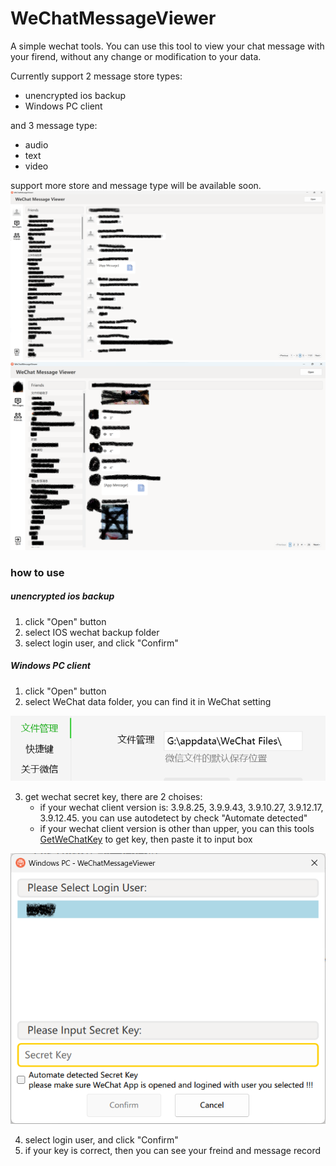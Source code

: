 # WeChatMessageViewer
A simple wechat tools. You can use this tool to view your chat message with your firend, without any change or modification to your data. 

Currently support 2 message store types:
* unencrypted ios backup
* Windows PC client

and 3 message type:
* audio
* text
* video

support more store and message type will be available soon.
![](images/main.png)
![](images/main1.png)


### how to use

##### unencrypted ios backup
1. click "Open" button
2. select IOS wechat backup folder
3. select login user, and click "Confirm"

##### Windows PC client
1. click "Open" button
2. select WeChat data folder, you can find it in WeChat setting

![](images/setting.png)

3. get wechat secret key, there are 2 choises:
    * if your wechat client version is: 3.9.8.25, 3.9.9.43, 3.9.10.27, 3.9.12.17, 3.9.12.45. you can use autodetect by check "Automate detected"
    * if your wechat client version is other than upper, you can this tools [GetWeChatKey](https://github.com/freeide/GetWeChatKey) to get key, then paste it to input box

![](images/secret.png)

4. select login user, and click "Confirm"
5. if your key is correct, then you can see your freind and message record

